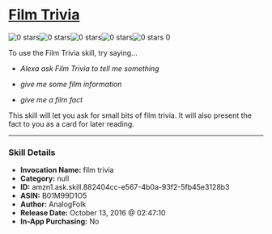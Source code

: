 # [Film Trivia](http://alexa.amazon.com/#skills/amzn1.ask.skill.882404cc-e567-4b0a-93f2-5fb45e3128b3)
![0 stars](../../images/ic_star_border_black_18dp_1x.png)![0 stars](../../images/ic_star_border_black_18dp_1x.png)![0 stars](../../images/ic_star_border_black_18dp_1x.png)![0 stars](../../images/ic_star_border_black_18dp_1x.png)![0 stars](../../images/ic_star_border_black_18dp_1x.png) 0

To use the Film Trivia skill, try saying...

* *Alexa ask Film Trivia to tell me something*

* *give me some film information*

* *give me a film fact*

This skill will let you ask for small bits of film trivia. It will also present the fact to you as a card for later reading.

***

### Skill Details

* **Invocation Name:** film trivia
* **Category:** null
* **ID:** amzn1.ask.skill.882404cc-e567-4b0a-93f2-5fb45e3128b3
* **ASIN:** B01M99D1O5
* **Author:** AnalogFolk
* **Release Date:** October 13, 2016 @ 02:47:10
* **In-App Purchasing:** No
